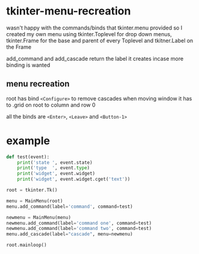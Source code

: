 # tkinter-menu-recreation

wasn't happy with the commands/binds that tkinter.menu provided so I created my own menu using tkinter.Toplevel for drop down menus, tkinter.Frame for the base and parent of every Toplevel and tkitner.Label on the Frame

add_command and add_cascade return the label it creates incase more binding is wanted
<!--
## Drop down menu
root has bind `<FocusOut>` to remove context menu
# example
```python
def test(event):
    print('state ', event.state)
    print('type  ', event.type)
    print('widget', event.widget)
    print('widget', event.widget.cget('text'))

root = tkinter.Tk()

dropdown = Dropdown(root)
dropdown.add_command(label='command', command=test)

newmenu = MainMenu(dropdown)
newmenu.add_command(label='command one', command=test)
newmenu.add_command(label='command two', command=test)
dropdown.add_cascade(label="cascade", menu=newmenu)

root.mainloop()
```
-->
## menu recreation

root has bind `<Configure>` to remove cascades when moving window
it has to .grid on root to column and row 0

all the binds are `<Enter>`, `<Leave>` and `<Button-1>`

# example
```python
def test(event):
    print('state ', event.state)
    print('type  ', event.type)
    print('widget', event.widget)
    print('widget', event.widget.cget('text'))

root = tkinter.Tk()

menu = MainMenu(root)
menu.add_command(label='command', command=test)

newmenu = MainMenu(menu)
newmenu.add_command(label='command one', command=test)
newmenu.add_command(label='command two', command=test)
menu.add_cascade(label="cascade", menu=newmenu)

root.mainloop()
```
